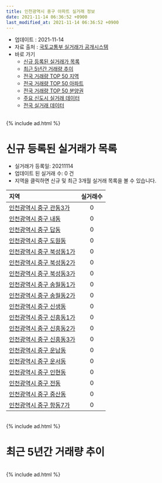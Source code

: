 ```yaml
---
title: 인천광역시 중구 아파트 실거래 정보
date: 2021-11-14 06:36:52 +0900
last_modified_at: 2021-11-14 06:36:52 +0900
---
```


* 업데이트 : 2021-11-14
* 자료 출처 : [국토교통부 실거래가 공개시스템](http://rt.molit.go.kr)
* 바로 가기
    * [신규 등록된 실거래가 목록](#신규-등록된-실거래가-목록)
    * [최근 5년간 거래량 추이](#최근-5년간-거래량-추이)
    * [전국 거래량 TOP 50 지역](https://inasie.github.io/apt-trade-info/최근-3개월-전국에서-가장-거래가-많이-발생한-지역)
    * [전국 거래량 TOP 50 아파트](https://inasie.github.io/apt-trade-info/최근-3개월-전국에서-가장-거래가-많이-발생한-아파트)
    * [전국 거래량 TOP 50 분양권](https://inasie.github.io/apt-trade-info/최근-3개월-전국에서-가장-거래가-많이-발생한-분양권)
    * [주요 신도시 실거래 데이터](https://inasie.github.io/apt-trade-info/주요-신도시)
    * [전국 실거래 데이터](https://inasie.github.io/apt-trade-info/전국)

<br>
{% include ad.html %}
<br>

# 신규 등록된 실거래가 목록
* 실거래가 등록일: 20211114
* 업데이트 된 실거래 수: 0 건
* 지역을 클릭하면 신규 및 최근 3개월 실거래 목록을 볼 수 있습니다.


|지역|실거래수|
|:---|:---:|
|[인천광역시 중구 관동3가](https://inasie.github.io/apt-trade-info/인천광역시-중구-관동3가)|0|
|[인천광역시 중구 내동](https://inasie.github.io/apt-trade-info/인천광역시-중구-내동)|0|
|[인천광역시 중구 답동](https://inasie.github.io/apt-trade-info/인천광역시-중구-답동)|0|
|[인천광역시 중구 도원동](https://inasie.github.io/apt-trade-info/인천광역시-중구-도원동)|0|
|[인천광역시 중구 북성동1가](https://inasie.github.io/apt-trade-info/인천광역시-중구-북성동1가)|0|
|[인천광역시 중구 북성동2가](https://inasie.github.io/apt-trade-info/인천광역시-중구-북성동2가)|0|
|[인천광역시 중구 북성동3가](https://inasie.github.io/apt-trade-info/인천광역시-중구-북성동3가)|0|
|[인천광역시 중구 송월동1가](https://inasie.github.io/apt-trade-info/인천광역시-중구-송월동1가)|0|
|[인천광역시 중구 송월동2가](https://inasie.github.io/apt-trade-info/인천광역시-중구-송월동2가)|0|
|[인천광역시 중구 신생동](https://inasie.github.io/apt-trade-info/인천광역시-중구-신생동)|0|
|[인천광역시 중구 신흥동1가](https://inasie.github.io/apt-trade-info/인천광역시-중구-신흥동1가)|0|
|[인천광역시 중구 신흥동2가](https://inasie.github.io/apt-trade-info/인천광역시-중구-신흥동2가)|0|
|[인천광역시 중구 신흥동3가](https://inasie.github.io/apt-trade-info/인천광역시-중구-신흥동3가)|0|
|[인천광역시 중구 운남동](https://inasie.github.io/apt-trade-info/인천광역시-중구-운남동)|0|
|[인천광역시 중구 운서동](https://inasie.github.io/apt-trade-info/인천광역시-중구-운서동)|0|
|[인천광역시 중구 인현동](https://inasie.github.io/apt-trade-info/인천광역시-중구-인현동)|0|
|[인천광역시 중구 전동](https://inasie.github.io/apt-trade-info/인천광역시-중구-전동)|0|
|[인천광역시 중구 중산동](https://inasie.github.io/apt-trade-info/인천광역시-중구-중산동)|0|
|[인천광역시 중구 항동7가](https://inasie.github.io/apt-trade-info/인천광역시-중구-항동7가)|0|


<br>
{% include ad.html %}
<br>

# 최근 5년간 거래량 추이


<div style="width:100%;">
    <canvas id="deal_progress" height="200"></canvas>
</div>

<script>
new Chart(document.getElementById("deal_progress"), {
    type: 'line',
    data: {
        labels: ['201611','201612','201701','201702','201703','201704','201705','201706','201707','201708','201709','201710','201711','201712','201801','201802','201803','201804','201805','201806','201807','201808','201809','201810','201811','201812','201901','201902','201903','201904','201905','201906','201907','201908','201909','201910','201911','201912','202001','202002','202003','202004','202005','202006','202007','202008','202009','202010','202011','202012','202101','202102','202103','202104','202105','202106','202107','202108','202109','202110','202111'],
        datasets: [{
            label: '매매',
            pointRadius: 1,
            data: [156, 135, 149, 106, 107, 100, 124, 117, 91, 99, 115, 84, 83, 89, 115, 109, 142, 89, 107, 102, 115, 138, 167, 204, 136, 147, 151, 183, 206, 180, 188, 201, 209, 224, 158, 242, 250, 261, 250, 565, 395, 218, 283, 475, 207, 158, 136, 160, 197, 245, 266, 230, 412, 578, 437, 235, 266, 283, 282, 230, 26],
            borderColor: "rgba(255, 201, 14, 1)",
            backgroundColor: "rgba(255, 201, 14, 0.5)",
            fill: false,
            lineTension: 0
        },{
            label: '전월세',
            pointRadius: 1,
            data: [198, 226, 238, 242, 236, 179, 209, 162, 186, 181, 174, 150, 149, 146, 182, 160, 184, 141, 147, 161, 190, 231, 254, 269, 274, 250, 362, 353, 492, 524, 482, 357, 289, 239, 261, 346, 287, 300, 292, 351, 421, 299, 338, 325, 329, 263, 287, 236, 473, 340, 349, 279, 393, 644, 594, 454, 359, 702, 326, 274, 61],
            borderColor: "rgba(0, 141, 185, 1)",
            backgroundColor: "rgba(0, 141, 185, 0.5)",
            fill: false,
            lineTension: 0
        }
        ]
    },
    options: {
        responsive: true,
        title: {
            display: false
        },
        tooltips: {
            mode: 'index',
            intersect: false
        },
        hover: {
            mode: 'nearest',
            intersect: true
        },
        scales: {
            xAxes: [{
                display: true,
                scaleLabel: {
                    display: true,
                    labelString: '년/월'
                }
            }],
            yAxes: [{
                display: true,
                ticks: {
                    suggestedMin: 0,
                },
                scaleLabel: {
                    display: true,
                    labelString: '실거래 수'
                }
            }]
        }
    }
});

</script>


<br>
{% include ad.html %}
<br>

